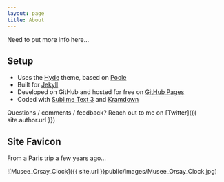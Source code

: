 ```yaml
---
layout: page
title: About
---
```


<p class="message">
  Need to put more info here...
</p>

## Setup

* Uses the [Hyde](https://github.com/poole/hyde) theme, based on [Poole](http://getpoole.com)
* Built for [Jekyll](http://jekyllrb.com)
* Developed on GitHub and hosted for free on [GitHub Pages](https://pages.github.com)
* Coded with [Sublime Text 3](http://sublimetext.com) and [Kramdown](http://kramdown.gettalong.org/)	

Questions / comments / feedback?  Reach out to me on [Twitter]({{ site.author.url }})

## Site Favicon

From a Paris trip a few years ago...

![Musee_Orsay_Clock]({{ site.url }}public/images/Musee_Orsay_Clock.jpg)

